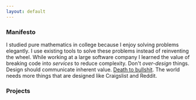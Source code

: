 ```yaml
---
layout: default
---
```


### Manifesto

I studied pure mathematics in college because I enjoy solving problems
elegantly. I use existing tools to solve these problems instead of reinventing
the wheel. While working at a large software company I learned the value of
breaking code into *services* to reduce complexity. Don't *over-design* things.
Design should communicate inherent value.  [Death to bullshit][1]. The world
needs more things that are designed like Craigslist and Reddit.

### Projects


[1]: http://www.slideshare.net/bradfrostweb/death-to-bullshit
